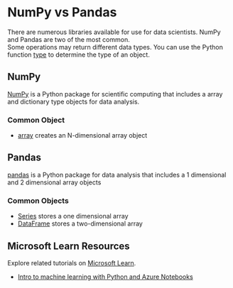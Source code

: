 # NumPy vs Pandas

There are numerous libraries available for use for data scientists. NumPy and Pandas are two of the most common.  
Some operations may return different data types. You can use the Python function [type](https://docs.python.org/3/library/functions.html#type) to determine the type of an object.

## NumPy

[NumPy](https://numpy.org/) is a Python package for scientific computing that includes a array and dictionary type objects for data analysis.

### Common Object

- [array](https://numpy.org/doc/1.18/reference/generated/numpy.array.html?highlight=array#numpy.array) creates an N-dimensional array object

## Pandas

[pandas](https://pandas.pydata.org/) is a Python package for data analysis that includes a 1 dimensional and 2 dimensional array objects

### Common Objects

- [Series](https://pandas.pydata.org/docs/reference/api/pandas.Series.html) stores a one dimensional array
- [DataFrame](https://pandas.pydata.org/docs/reference/frame.html) stores a two-dimensional array

## Microsoft Learn Resources

Explore related tutorials on [Microsoft Learn](https://learn.microsoft.com/?WT.mc_id=python-c9-niner).

- [Intro to machine learning with Python and Azure Notebooks](https://docs.microsoft.com/learn/paths/intro-to-ml-with-python/?WT.mc_id=python-c9-niner)
